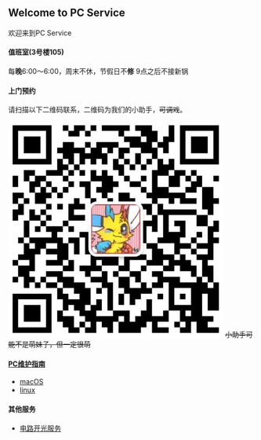## Welcome to PC Service
欢迎来到PC Service

#### 值班室(3号楼105)

每**晚**6:00～6:00，周末不休，节假日不**修**
9点之后不接新锅


#### 上门预约
请扫描以下二维码联系，二维码为我们的小助手，~~可调戏~~。

![这里应该是小助手的微信号](wechat.png)
~~小助手可能不是萌妹子，但一定很萌~~

#### [PC维护指南](guide)
* [macOS](guide/macOS)
* [linux](guide/linux)

#### 其他服务
* [电路开光服务](kaiguang)
